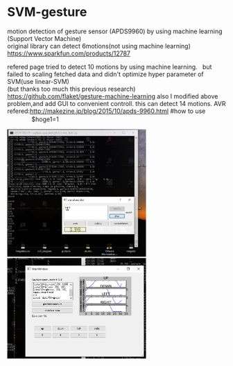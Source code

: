 # SVM-gesture  
motion detection of gesture sensor (APDS9960) by using machine learning (Support Vector Machine)  
original library can detect 6motions(not using machine learning)  
<https://www.sparkfun.com/products/12787>

refered page tried to detect 10 motions by using machine learning.   
but failed to scaling fetched data and didn't optimize hyper parameter of SVM(use linear-SVM)  
(but thanks too much this previous research)
<https://github.com/flaket/gesture-machine-learning>
also I modified above problem,and add GUI to convenient controll.
this can detect 14 motions.
AVR refered:<http://makezine.jp/blog/2015/10/apds-9960.html>
#how to use
　　　　$hoge1=1

<img src="picture/gesture_GUI.jpg" width="320px">
<img src="picture/gesture_window.png" width="320px">
